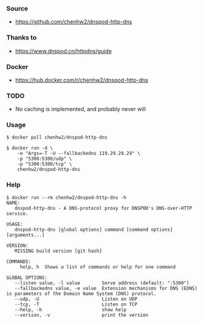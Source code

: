### Source
- https://github.com/chenhw2/dnspod-http-dns
  
### Thanks to
- https://www.dnspod.cn/httpdns/guide
  
### Docker
- https://hub.docker.com/r/chenhw2/dnspod-http-dns
  
### TODO
- No caching is implemented, and probably never will
  
### Usage
```
$ docker pull chenhw2/dnspod-http-dns

$ docker run -d \
    -e "Args=-T -U --fallbackedns 119.29.29.29" \
    -p "5300:5300/udp" \
    -p "5300:5300/tcp" \
    chenhw2/dnspod-http-dns

```
### Help
```
$ docker run --rm chenhw2/dnspod-http-dns -h
NAME:
   dnspod-http-dns - A DNS-protocol proxy for DNSPOD's DNS-over-HTTP service.

USAGE:
   dnspod-http-dns [global options] command [command options] [arguments...]

VERSION:
   MISSING build version [git hash]

COMMANDS:
     help, h  Shows a list of commands or help for one command

GLOBAL OPTIONS:
   --listen value, -l value        Serve address (default: ":5300")
   --fallbackedns value, -e value  Extension mechanisms for DNS (EDNS) is parameters of the Domain Name System (DNS) protocol.
   --udp, -U                       Listen on UDP
   --tcp, -T                       Listen on TCP
   --help, -h                      show help
   --version, -v                   print the version

```
